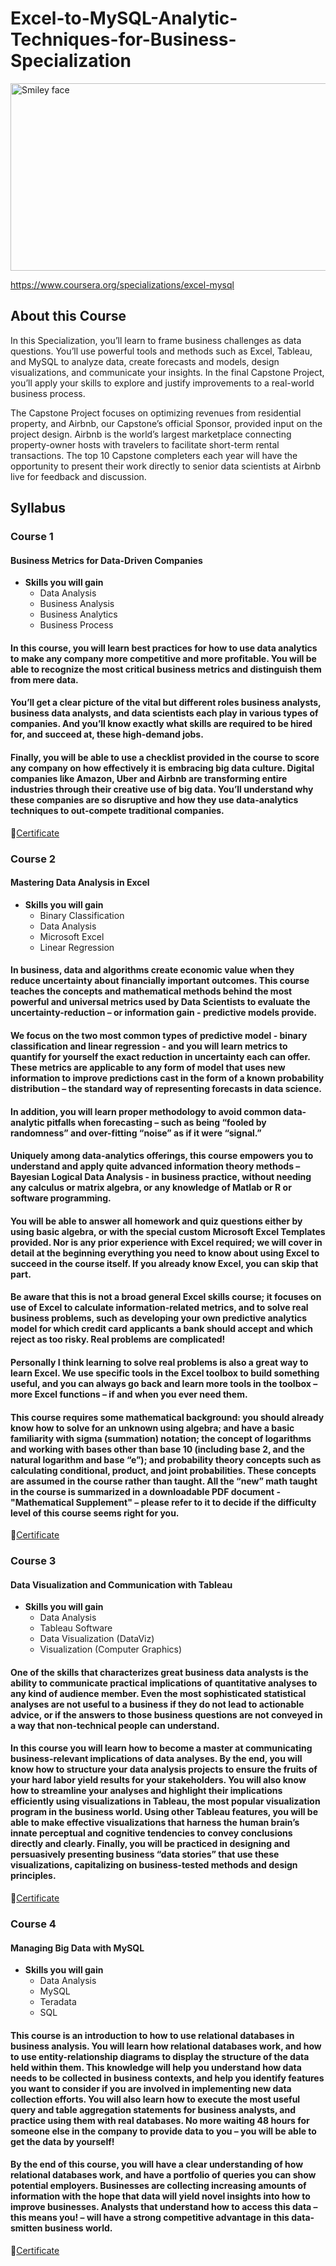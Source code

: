 # Excel-to-MySQL-Analytic-Techniques-for-Business-Specialization
<img src="https://user-images.githubusercontent.com/90204593/134224108-ccca3b9e-d5ae-45c6-9d43-44b81decba7b.png" alt="Smiley face" height="300" width="600">

https://www.coursera.org/specializations/excel-mysql

## About this Course
In this Specialization, you’ll learn to frame business challenges as data questions. You’ll use powerful tools and methods such as Excel, Tableau, and MySQL to analyze data, create forecasts and models, design visualizations, and communicate your insights. In the final Capstone Project, you’ll apply your skills to explore and justify improvements to a real-world business process.

The Capstone Project focuses on optimizing revenues from residential property, and Airbnb, our Capstone’s official Sponsor, provided input on the project design. Airbnb is the world’s largest marketplace connecting property-owner hosts with travelers to facilitate short-term rental transactions. The top 10 Capstone completers each year will have the opportunity to present their work directly to senior data scientists at Airbnb live for feedback and discussion.

## Syllabus

### Course 1

#### Business Metrics for Data-Driven Companies

* **Skills you will gain**
    * Data Analysis
    * Business Analysis
    * Business Analytics
    * Business Process
    
#### In this course, you will learn best practices for how to use data analytics to make any company more competitive and more profitable. You will be able to recognize the most critical business metrics and distinguish them from mere data.

#### You’ll get a clear picture of the vital but different roles business analysts, business data analysts, and data scientists each play in various types of companies. And you’ll know exactly what skills are required to be hired for, and succeed at, these high-demand jobs.

#### Finally, you will be able to use a checklist provided in the course to score any company on how effectively it is embracing big data culture. Digital companies like Amazon, Uber and Airbnb are transforming entire industries through their creative use of big data. You’ll understand why these companies are so disruptive and how they use data-analytics techniques to out-compete traditional companies.

🏅[Certificate](https://www.coursera.org/account/accomplishments/verify/BCW6L3Z56R59)

### Course 2

#### Mastering Data Analysis in Excel

* **Skills you will gain**
    * Binary Classification
    * Data Analysis
    * Microsoft Excel
    * Linear Regression
    
#### In business, data and algorithms create economic value when they reduce uncertainty about financially important outcomes. This course teaches the concepts and mathematical methods behind the most powerful and universal metrics used by Data Scientists to evaluate the uncertainty-reduction – or information gain - predictive models provide.

#### We focus on the two most common types of predictive model - binary classification and linear regression - and you will learn metrics to quantify for yourself the exact reduction in uncertainty each can offer. These metrics are applicable to any form of model that uses new information to improve predictions cast in the form of a known probability distribution – the standard way of representing forecasts in data science.

#### In addition, you will learn proper methodology to avoid common data-analytic pitfalls when forecasting – such as being “fooled by randomness” and over-fitting “noise” as if it were “signal.”

#### Uniquely among data-analytics offerings, this course empowers you to understand and apply quite advanced information theory methods – Bayesian Logical Data Analysis - in business practice, without needing any calculus or matrix algebra, or any knowledge of Matlab or R or software programming.

#### You will be able to answer all homework and quiz questions either by using basic algebra, or with the special custom Microsoft Excel Templates provided. Nor is any prior experience with Excel required; we will cover in detail at the beginning everything you need to know about using Excel to succeed in the course itself. If you already know Excel, you can skip that part.

#### Be aware that this is not a broad general Excel skills course; it focuses on use of Excel to calculate information-related metrics, and to solve real business problems, such as developing your own predictive analytics model for which credit card applicants a bank should accept and which reject as too risky. Real problems are complicated!

#### Personally I think learning to solve real problems is also a great way to learn Excel. We use specific tools in the Excel toolbox to build something useful, and you can always go back and learn more tools in the toolbox – more Excel functions – if and when you ever need them.

#### This course requires some mathematical background: you should already know how to solve for an unknown using algebra; and have a basic familiarity with sigma (summation) notation; the concept of logarithms and working with bases other than base 10 (including base 2, and the natural logarithm and base “e”); and probability theory concepts such as calculating conditional, product, and joint probabilities. These concepts are assumed in the course rather than taught. All the “new” math taught in the course is summarized in a downloadable PDF document - "Mathematical Supplement" – please refer to it to decide if the difficulty level of this course seems right for you.

🏅[Certificate](https://www.coursera.org/account/accomplishments/verify/YG7DXKDAKKF6)

### Course 3

#### Data Visualization and Communication with Tableau

* **Skills you will gain**
    * Data Analysis
    * Tableau Software
    * Data Visualization (DataViz)
    * Visualization (Computer Graphics)

#### One of the skills that characterizes great business data analysts is the ability to communicate practical implications of quantitative analyses to any kind of audience member. Even the most sophisticated statistical analyses are not useful to a business if they do not lead to actionable advice, or if the answers to those business questions are not conveyed in a way that non-technical people can understand.

#### In this course you will learn how to become a master at communicating business-relevant implications of data analyses. By the end, you will know how to structure your data analysis projects to ensure the fruits of your hard labor yield results for your stakeholders. You will also know how to streamline your analyses and highlight their implications efficiently using visualizations in Tableau, the most popular visualization program in the business world. Using other Tableau features, you will be able to make effective visualizations that harness the human brain’s innate perceptual and cognitive tendencies to convey conclusions directly and clearly. Finally, you will be practiced in designing and persuasively presenting business “data stories” that use these visualizations, capitalizing on business-tested methods and design principles.

🏅[Certificate](https://www.coursera.org/account/accomplishments/verify/KQJBD4YE5RZ7)

### Course 4

#### Managing Big Data with MySQL

* **Skills you will gain**
    * Data Analysis
    * MySQL
    * Teradata
    * SQL
    
#### This course is an introduction to how to use relational databases in business analysis. You will learn how relational databases work, and how to use entity-relationship diagrams to display the structure of the data held within them. This knowledge will help you understand how data needs to be collected in business contexts, and help you identify features you want to consider if you are involved in implementing new data collection efforts. You will also learn how to execute the most useful query and table aggregation statements for business analysts, and practice using them with real databases. No more waiting 48 hours for someone else in the company to provide data to you – you will be able to get the data by yourself!

#### By the end of this course, you will have a clear understanding of how relational databases work, and have a portfolio of queries you can show potential employers. Businesses are collecting increasing amounts of information with the hope that data will yield novel insights into how to improve businesses. Analysts that understand how to access this data – this means you! – will have a strong competitive advantage in this data-smitten business world.

🏅[Certificate](https://www.coursera.org/account/accomplishments/verify/4ZKWPVA78MUH)
